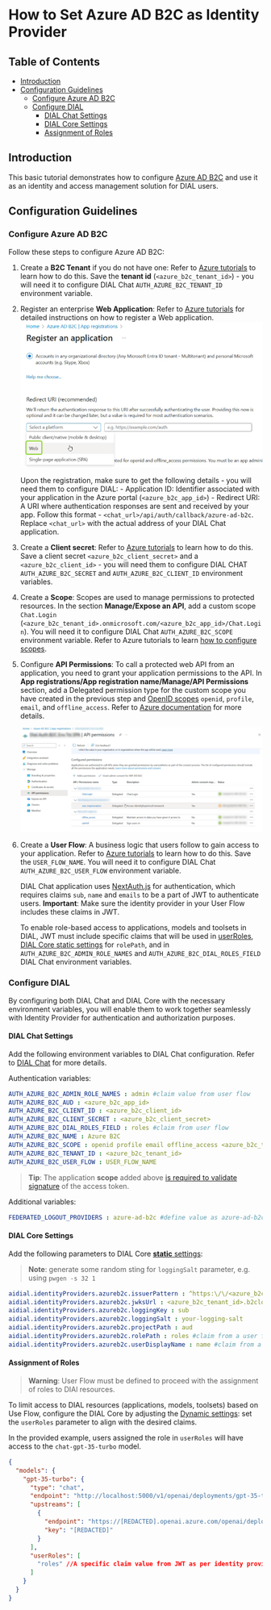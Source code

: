 

# How to Set Azure AD B2C as Identity Provider

<div class="docusaurus-ignore">

<!-- omit from toc -->
## Table of Contents

- [Introduction](#introduction)
- [Configuration Guidelines](#configuration-guidelines)
  - [Configure Azure AD B2C](#configure-microsoft-entra-id)
  - [Configure DIAL](#configure-dial)
    - [DIAL Chat Settings](#dial-chat-settings)
    - [DIAL Core Settings](#dial-core-settings)
    - [Assignment of Roles](#assignment-of-roles)

</div>

## Introduction

This basic tutorial demonstrates how to configure [Azure AD B2C](https://learn.microsoft.com/en-us/azure/active-directory-b2c/overview) and use it as an identity and access management solution for DIAL users.

## Configuration Guidelines

### Configure Azure AD B2C

Follow these steps to configure Azure AD B2C:

1. Create a **B2C Tenant** if you do not have one: Refer to [Azure tutorials](https://learn.microsoft.com/en-us/azure/active-directory-b2c/tutorial-create-tenant) to learn how to do this. Save the **tenant id** (`<azure_b2c_tenant_id>`) - you will need it to configure DIAL Chat `AUTH_AZURE_B2C_TENANT_ID` environment variable.
2. Register an enterprise **Web Application**: Refer to [Azure tutorials](https://learn.microsoft.com/en-us/azure/active-directory-b2c/tutorial-register-applications) for detailed instructions on how to register a Web application. 
![](../../img/b2c-register-web-app.png)

    Upon the registration, make sure to get the following details - you will need them to configure DIAL:
        - Application ID: Identifier associated with your application in the Azure portal (`<azure_b2c_app_id>`)
        - Redirect URI: A URI where authentication responses are sent and received by your app. Follow this format - `<chat_url>/api/auth/callback/azure-ad-b2c`. Replace `<chat_url>` with the actual address of your DIAL Chat application.
3. Create a **Client secret**: Refer to [Azure tutorials](https://learn.microsoft.com/en-us/azure/active-directory-b2c/tutorial-register-applications#create-a-client-secret) to learn how to do this. Save a client secret `<azure_b2c_client_secret>` and a `<azure_b2c_client_id>` - you will need them to configure DIAL CHAT `AUTH_AZURE_B2C_SECRET` and `AUTH_AZURE_B2C_CLIENT_ID` environment variables.
4. Create a **Scope**: Scopes are used to manage permissions to protected resources. In the section **Manage/Expose an API**, add a custom scope `Chat.Login` (`<azure_b2c_tenant_id>.onmicrosoft.com/<azure_b2c_app_id>/Chat.Login`).  You will need it to configure DIAL Chat `AUTH_AZURE_B2C_SCOPE` environment variable. Refer to Azure tutorials to learn [how to configure scopes](https://learn.microsoft.com/en-us/azure/active-directory-b2c/configure-authentication-sample-spa-app?tabs=app-reg-ga#step-22-configure-scopes). 
5. Configure **API Permissions**: To call a protected web API from an application, you need to grant your application permissions to the API. In **App registrations/App registration name/Manage/API Permissions** section, add a Delegated permission type for the custom scope you have created in the previous step and [OpenID scopes](https://learn.microsoft.com/en-us/entra/identity-platform/scopes-oidc#openid-connect-scopes) `openid`, `profile`, `email`, and `offline_access`. Refer to [Azure documentation](https://learn.microsoft.com/en-us/azure/active-directory-b2c/add-web-api-application#grant-permissions) for more details.

    ![](../../img/b2c-api-permissions.png)

6. Create a **User Flow**:  A business logic that users follow to gain access to your application. Refer to [Azure tutorials](https://learn.microsoft.com/en-us/azure/active-directory-b2c/tutorial-create-user-flows?pivots=b2c-user-flow) to learn how to do this. Save the `USER_FLOW_NAME`. You will need it to configure DIAL Chat `AUTH_AZURE_B2C_USER_FLOW` environment variable.

    DIAL Chat application uses [NextAuth.js](https://next-auth.js.org/) for authentication, which requires claims `sub`, `name` and `emails` to be a part of JWT to authenticate users. **Important**: Make sure the identity provider in your User Flow includes these claims in JWT. 

    To enable role-based access to applications, models and toolsets in DIAL, JWT must include specific claims that will be used in [userRoles](#assignment-of-roles), [DIAL Core static settings](#dial-core-settings) for `rolePath`, and in `AUTH_AZURE_B2C_ADMIN_ROLE_NAMES` and `AUTH_AZURE_B2C_DIAL_ROLES_FIELD` DIAL Chat environment variables. 


### Configure DIAL

By configuring both DIAL Chat and DIAL Core with the necessary environment variables, you will enable them to work together seamlessly with Identity Provider for authentication and authorization purposes.

#### DIAL Chat Settings

Add the following environment variables to DIAL Chat configuration. Refer to [DIAL Chat](https://github.com/epam/ai-dial-chat/blob/development/apps/chat/README.md#environment-variables) for more details.

Authentication variables:

```yaml
AUTH_AZURE_B2C_ADMIN_ROLE_NAMES : admin #claim value from user flow
AUTH_AZURE_B2C_AUD : <azure_b2c_app_id>
AUTH_AZURE_B2C_CLIENT_ID : <azure_b2c_client_id>
AUTH_AZURE_B2C_CLIENT_SECRET : <azure_b2c_client_secret>
AUTH_AZURE_B2C_DIAL_ROLES_FIELD : roles #claim from user flow
AUTH_AZURE_B2C_NAME : Azure B2C
AUTH_AZURE_B2C_SCOPE : openid profile email offline_access <azure_b2c_tenant_id>.onmicrosoft.com/<azure_b2c_app_id>/Chat.Login
AUTH_AZURE_B2C_TENANT_ID : <azure_b2c_tenant_id>
AUTH_AZURE_B2C_USER_FLOW : USER_FLOW_NAME
```

> **Tip**: The application **scope** added above [is required to validate signature](https://learn.microsoft.com/en-us/answers/questions/318741/graphapi-cannot-validate-access-token-signature) of the access token.


Additional variables: 

```yaml
FEDERATED_LOGOUT_PROVIDERS : azure-ad-b2c #define value as azure-ad-b2c to enable logout
```

#### DIAL Core Settings

Add the following parameters to DIAL Core [**static** settings](https://github.com/epam/ai-dial-core?tab=readme-ov-file#static-settings):

> **Note**: generate some random sting for `loggingSalt` parameter, e.g. using `pwgen -s 32 1`

```yaml
aidial.identityProviders.azureb2c.issuerPattern : ^https:\/\/<azure_b2c_tenant_id>\.b2clogin\.com.+$ #describes an issuer in a token
aidial.identityProviders.azureb2c.jwksUrl : <azure_b2c_tenant_id>.b2clogin.com/<azure_b2c_tenant_id>.onmicrosoft.com/<USER_FLOW_NAME>/discovery/v2.0/keys #used to validate a token
aidial.identityProviders.azureb2c.loggingKey : sub
aidial.identityProviders.azureb2c.loggingSalt : your-logging-salt
aidial.identityProviders.azureb2c.projectPath : aud
aidial.identityProviders.azureb2c.rolePath : roles #claim from a user flow
aidial.identityProviders.azureb2c.userDisplayName : name #claim from a user flow
```

#### Assignment of Roles

> **Warning**: User Flow must be defined to proceed with the assignment of roles to DIAl resources.

To limit access to DIAL resources (applications, models, toolsets) based on Use Flow, configure the DIAL Core by adjusting the [Dynamic settings](https://github.com/epam/ai-dial-core?tab=readme-ov-file#dynamic-settings): set the `userRoles` parameter to align with the desired claims.

In the provided example, users assigned the role in `userRoles` will have access to the `chat-gpt-35-turbo` model.

```json
{
  "models": {
    "gpt-35-turbo": {
      "type": "chat",
      "endpoint": "http://localhost:5000/v1/openai/deployments/gpt-35-turbo/chat/completions",
      "upstreams": [
        {
          "endpoint": "https://[REDACTED].openai.azure.com/openai/deployments/gpt-35-turbo/chat/completions",
          "key": "[REDACTED]"
        }
      ],
      "userRoles": [
        "roles" //A specific claim value from JWT as per identity provider in the User Flow
      ]
    }
  }
}
```